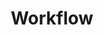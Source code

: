 ---
type: docs
title: "Workflow"
linkTitle: "Workflow"
weight: 100
description: "Orchestrate logic across various microservices" 
---